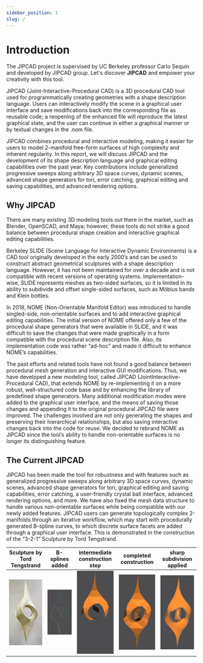 ```yaml
---
sidebar_position: 1
slug: /
---
```


# Introduction
The JIPCAD project is supervised by UC Berkeley professor Carlo Sequin and developed by JIPCAD group.
Let's discover **JIPCAD** and empower your creativity with this tool.

JIPCAD (Joint-Interactive-Procedural CAD) is a 3D procedural CAD tool used for programmatically creating geometries with a shape description language. Users can interactively modify the scene in a graphical user interface and save modifications back into the corresponding file as reusable code; a reopening of the enhanced file will reproduce the latest graphical state, and the user can continue in either a graphical manner or by textual changes in the .nom file.

JIPCAD combines procedural and interactive modeling, making it easier for users to model 2-manifold free-form surfaces of high complexity and inherent regularity. In this report, we will discuss JIPCAD and the development of its shape description language and graphical editing capabilities over the past year. Key contributions include generalized progressive sweeps along arbitrary 3D space curves, dynamic scenes, advanced shape generators for tori, error catching, graphical editing and saving capabilities, and advanced rendering options.

## Why JIPCAD
There are many existing 3D modeling tools out there in the market, such as Blender, OpenSCAD, and Maya; however, these tools do not strike a good balance between procedural shape creation and interactive graphical editing capabilities.

Berkeley SLIDE (Scene Language for Interactive Dynamic Environments) is a CAD tool originally developed in the early 2000’s and can be used to construct abstract geometrical sculptures with a shape description language. However, it has not been maintained for over a decade and is not compatible with recent versions of operating systems. Implementation-wise, SLIDE represents meshes as two-sided surfaces, so it is limited in its ability to subdivide and offset single-sided surfaces, such as Möbius bands and Klein bottles.

In 2018, NOME (Non-Orientable Manifold Editor) was introduced to handle singled-side, non-orientable surfaces and to add interactive graphical editing capabilities. The initial version of NOME offered only a few of the procedural shape generators that were available in SLIDE, and it was difficult to save the changes that were made graphically in a form compatible with the procedural scene description file. Also, its implementation code was rather “ad-hoc” and made it difficult to enhance NOME’s capabilities.

The past efforts and related tools have not found a good balance between procedural mesh generation and interactive GUI modifications. Thus, we have developed a new modeling tool, called JIPCAD (JointInteractive-Procedural CAD), that extends NOME by re-implementing it on a more robust, well-structured code base and by enhancing the library of predefined shape generators. Many additional modification modes were added to the graphical user interface, and the means of saving those changes and appending it to the original procedural JIPCAD file were improved. The challenges involved are not only generating the shapes and preserving their hierarchical relationships, but also saving interactive changes back into the code for reuse. We decided to rebrand NOME as JIPCAD since the tool’s ability to handle non-orientable surfaces is no longer its distinguishing feature.

## The Current JIPCAD

JIPCAD has been made the tool for robustness and with features such as generalized progressive sweeps along arbitrary 3D space curves, dynamic scenes, advanced shape generators for tori, graphical editing and saving capabilities, error catching, a user-friendly crystal ball interface, advanced rendering options, and more. We have also fixed the mesh data structure to handle various non-orientable surfaces while being compatible with our newly added features. JIPCAD users can generate topologically complex 2-manifolds through an iterative workflow, which may start with procedurally generated B-spline curves, to which discrete surface facets are added through a graphical user interface. This is demonstrated in the construction of the “3-2-1” Sculpture by Tord Tengstrand.

Sculpture by Tord Tengstrand |B-splines added           |intermediate construction step          |  completed construction | sharp subdivision applied
:-------------------------:|:-------------------------:|:-------------------------:|:-------------------------:|:-------------------------:
<img src="/img/docpic/im1.jpg" alt="drawing" width="200"/>   |  <img src="/img/docpic/im2.jpg" alt="drawing" width="230"/>  | <img src="/img/docpic/im3.jpg" alt="drawing" width="150"/>  | <img src="/img/docpic/im4.jpg" alt="drawing" width="200"/>  | <img src="/img/docpic/im5.jpg" alt="drawing" width="200"/>